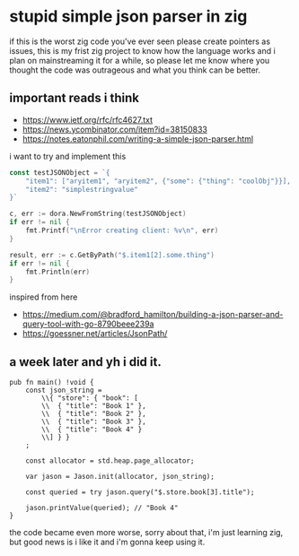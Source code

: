 # stupid simple json parser in zig

if this is the worst zig code you've ever seen please create pointers as issues, this is my frist zig project to know how the language works and i plan on mainstreaming it for a while, so please let me know where you thought the code was outrageous and what you think can be better.

## important reads i think
- https://www.ietf.org/rfc/rfc4627.txt
- https://news.ycombinator.com/item?id=38150833
- https://notes.eatonphil.com/writing-a-simple-json-parser.html

i want to try and implement this

```go
const testJSONObject = `{
    "item1": ["aryitem1", "aryitem2", {"some": {"thing": "coolObj"}}],
    "item2": "simplestringvalue"
}`

c, err := dora.NewFromString(testJSONObject)
if err != nil {
    fmt.Printf("\nError creating client: %v\n", err)
}

result, err := c.GetByPath("$.item1[2].some.thing")
if err != nil {
    fmt.Println(err)
}

```

inspired from here 
- https://medium.com/@bradford_hamilton/building-a-json-parser-and-query-tool-with-go-8790beee239a
- https://goessner.net/articles/JsonPath/

## a week later and yh i did it.

```zig
pub fn main() !void {
    const json_string =
        \\{ "store": { "book": [
        \\  { "title": "Book 1" },
        \\  { "title": "Book 2" },
        \\  { "title": "Book 3" },
        \\  { "title": "Book 4" }
        \\] } }
    ;

    const allocator = std.heap.page_allocator;

    var jason = Jason.init(allocator, json_string);

    const queried = try jason.query("$.store.book[3].title");

    jason.printValue(queried); // "Book 4"
}
```

the code became even more worse, sorry about that, i'm just learning zig, but good news is i like it and i'm gonna keep using it.


